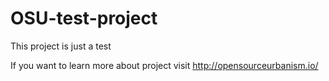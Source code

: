 # OSU-test-project
This project is just a test

If you want to learn more about project visit http://opensourceurbanism.io/
